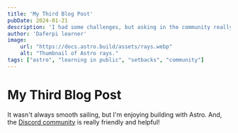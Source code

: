 ```yaml
---
title: 'My Third Blog Post'
pubDate: 2024-01-21
description: 'I had some challenges, but asking in the community really helped!'
author: 'Daferpi learner'
image:
    url: "https://docs.astro.build/assets/rays.webp"
    alt: "Thumbnail of Astro rays."
tags: ["astro", "learning in public", "setbacks", "community"]
---
```


# My Third Blog Post

It wasn't always smooth sailing, but I'm enjoying building with Astro. And, the [Discord community](https://astro.build/chat) is really friendly and helpful!